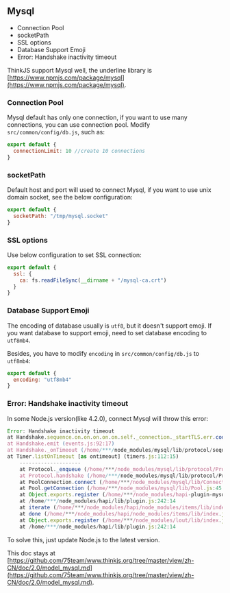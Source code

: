 ## Mysql

- Connection Pool
- socketPath
- SSL options
- Database Support Emoji
- Error: Handshake inactivity timeout

ThinkJS support Mysql well, the underline library is [https://www.npmjs.com/package/mysql](https://www.npmjs.com/package/mysql).

### Connection Pool

Mysql default has only one connection, if you want to use many connections, you can use connection pool. Modify `src/common/config/db.js`, such as:

```js
export default {
  connectionLimit: 10 //create 10 connections
}
```

### socketPath

Default host and port will used to connect Mysql, if you want to use unix domain socket, see the below configuration:

```js
export default {
  socketPath: "/tmp/mysql.socket"
}
```

### SSL options

Use below configuration to set SSL connection:

```js
export default {
  ssl: {
    ca: fs.readFileSync(__dirname + "/mysql-ca.crt")
  }
}
```

### Database Support Emoji

The encoding of database usually is `utf8`, but it doesn't support emoji. If you want database to support emoji, need to set database encoding to `utf8mb4`.

Besides, you have to modify `encoding` in `src/common/config/db.js` to `utf8mb4`:

```js
export default {
  encoding: "utf8mb4"
}
```

### Error: Handshake inactivity timeout

In some Node.js version(like 4.2.0), connect Mysql will throw this error:

```js
Error: Handshake inactivity timeout
at Handshake.sequence.on.on.on.on.on.self._connection._startTLS.err.code (/home/***/node_modules/mysql/lib/protocol/Protocol.js:154:17)
at Handshake.emit (events.js:92:17)
at Handshake._onTimeout (/home/***/node_modules/mysql/lib/protocol/sequences/Sequence.js:116:8)
at Timer.listOnTimeout [as ontimeout] (timers.js:112:15)
    --------------------
    at Protocol._enqueue (/home/***/node_modules/mysql/lib/protocol/Protocol.js:135:48)
    at Protocol.handshake (/home/***/node_modules/mysql/lib/protocol/Protocol.js:52:41)
    at PoolConnection.connect (/home/***/node_modules/mysql/lib/Connection.js:119:18)
    at Pool.getConnection (/home/***/node_modules/mysql/lib/Pool.js:45:23)
    at Object.exports.register (/home/***/node_modules/hapi-plugin-mysql/lib/index.js:40:27)
    at /home/***/node_modules/hapi/lib/plugin.js:242:14
    at iterate (/home/***/node_modules/hapi/node_modules/items/lib/index.js:35:13)
    at done (/home/***/node_modules/hapi/node_modules/items/lib/index.js:27:25)
    at Object.exports.register (/home/***/node_modules/lout/lib/index.js:95:5)
    at /home/***/node_modules/hapi/lib/plugin.js:242:14
```

To solve this, just update Node.js to the latest version.

This doc stays at [https://github.com/75team/www.thinkjs.org/tree/master/view/zh-CN/doc/2.0/model_mysql.md](https://github.com/75team/www.thinkjs.org/tree/master/view/zh-CN/doc/2.0/model_mysql.md).